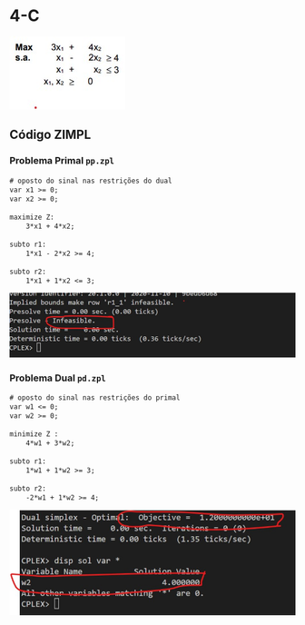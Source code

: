 # 4-C

![image](resources/ex.jpg)

## Código ZIMPL

### Problema Primal `pp.zpl`

    # oposto do sinal nas restrições do dual
    var x1 >= 0;
    var x2 >= 0;

    maximize Z:
        3*x1 + 4*x2;

    subto r1:
        1*x1 - 2*x2 >= 4;

    subto r2:
        1*x1 + 1*x2 <= 3;

![image](resources/sol-pp.jpg)

### Problema Dual `pd.zpl`

    # oposto do sinal nas restrições do primal
    var w1 <= 0;
    var w2 >= 0;

    minimize Z :
        4*w1 + 3*w2;

    subto r1:
        1*w1 + 1*w2 >= 3;

    subto r2:
        -2*w1 + 1*w2 >= 4;

![image](resources/sol-pd.jpg)
